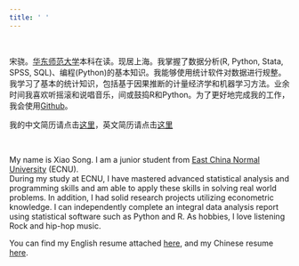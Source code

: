 ```yaml
---
title: ' '
---
```


&emsp;

宋骁。[华东师范大学](https://www.ecnu.edu.cn/)本科在读。现居上海。我掌握了数据分析(R, Python, Stata, SPSS, SQL)、编程(Python)的基本知识。我能够使用统计软件对数据进行规整。我学习了基本的统计知识，包括基于因果推断的计量经济学和机器学习方法。业余时间我喜欢听摇滚和说唱音乐，间或鼓捣R和Python。为了更好地完成我的工作，我会使用[Github](https://github.com/ECSTA7Y)。

我的中文简历请点击[这里](/zh/zhresume/)，英文简历请点击[这里](/en/enresume/)

&emsp;

My name is Xiao Song. I am a junior student from  [East China Normal University](http://english.ecnu.edu.cn/) (ECNU).  
During my study at ECNU, I have mastered advanced statistical analysis and programming skills and am able to apply these skills in solving real world problems. In addition, I had solid research projects utilizing econometric knowledge. I can independently complete an integral data analysis report using statistical software such as Python and R. As hobbies, I love listening Rock and hip-hop music.

You can find my English resume attached [here](/en/enresume/), and my Chinese resume [here](/zh/zhresume/).

&emsp;

